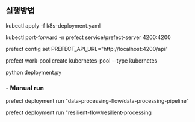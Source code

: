 ## 실행방법

kubectl apply -f k8s-deployment.yaml

kubectl port-forward -n prefect service/prefect-server 4200:4200

prefect config set PREFECT_API_URL="http://localhost:4200/api"

prefect work-pool create kubernetes-pool --type kubernetes

python deployment.py


### - Manual run
prefect deployment run "data-processing-flow/data-processing-pipeline"

prefect deployment run "resilient-flow/resilient-processing